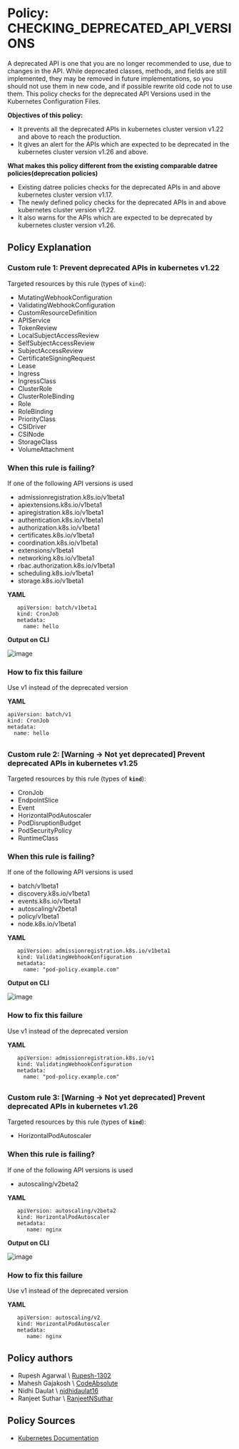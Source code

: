# Policy: CHECKING_DEPRECATED_API_VERSIONS

A deprecated API is one that you are no longer recommended to use, due to changes in the API. While deprecated classes, methods, and fields are still implemented, they may be removed in future implementations, so you should not use them in new code, and if possible rewrite old code not to use them. This policy checks for the deprecated API Versions used in the Kubernetes Configuration Files.

**Objectives of this policy:**

- It prevents all the deprecated APIs in kubernetes cluster version v1.22 and above to reach the production.
- It gives an alert for the APIs which are expected to be deprecated in the kubernetes cluster version v1.26 and above.

**What makes this policy different from the existing comparable datree policies(deprecation policies)**

- Existing datree policies checks for the deprecated APIs in and above kubernetes cluster version v1.17.
- The newly defined policy checks for the deprecated APIs in and above kubernetes cluster version v1.22.
- It also warns for the APIs which are expected to be deprecated by kubernetes cluster version v1.26.

## Policy Explanation

### Custom rule 1: Prevent deprecated APIs in kubernetes v1.22

Targeted resources by this rule (types of `kind`):

- MutatingWebhookConfiguration
- ValidatingWebhookConfiguration
- CustomResourceDefinition
- APIService
- TokenReview
- LocalSubjectAccessReview
- SelfSubjectAccessReview
- SubjectAccessReview
- CertificateSigningRequest
- Lease
- Ingress
- IngressClass
- ClusterRole
- ClusterRoleBinding
- Role
- RoleBinding
- PriorityClass
- CSIDriver
- CSINode
- StorageClass
- VolumeAttachment

### When this rule is failing?

If one of the following API versions is used

- admissionregistration.k8s.io/v1beta1
- apiextensions.k8s.io/v1beta1
- apiregistration.k8s.io/v1beta1
- authentication.k8s.io/v1beta1
- authorization.k8s.io/v1beta1
- certificates.k8s.io/v1beta1
- coordination.k8s.io/v1beta1
- extensions/v1beta1
- networking.k8s.io/v1beta1
- rbac.authorization.k8s.io/v1beta1
- scheduling.k8s.io/v1beta1
- storage.k8s.io/v1beta1

**YAML**

```
   apiVersion: batch/v1beta1
   kind: CronJob
   metadata:
     name: hello
```

**Output on CLI**

![image](https://user-images.githubusercontent.com/68479079/145676250-88f0624b-f69a-488c-b1b7-569eee81c1c8.png)

### How to fix this failure

Use v1 instead of the deprecated version

**YAML**

```
apiVersion: batch/v1
kind: CronJob
metadata:
  name: hello
```

##

### Custom rule 2: [Warning -> Not yet deprecated] Prevent deprecated APIs in kubernetes v1.25

Targeted resources by this rule (types of **`kind`**):

- CronJob
- EndpointSlice
- Event
- HorizontalPodAutoscaler
- PodDisruptionBudget
- PodSecurityPolicy
- RuntimeClass

### When this rule is failing?

If one of the following API versions is used

- batch/v1beta1
- discovery.k8s.io/v1beta1
- events.k8s.io/v1beta1
- autoscaling/v2beta1
- policy/v1beta1
- node.k8s.io/v1beta1

**YAML**

```
   apiVersion: admissionregistration.k8s.io/v1beta1
   kind: ValidatingWebhookConfiguration
   metadata:
     name: "pod-policy.example.com"
```

**Output on CLI**

![image](https://user-images.githubusercontent.com/68479079/145676540-a596b386-6cd6-463f-aee9-399541a7296f.png)

### How to fix this failure

Use v1 instead of the deprecated version

**YAML**

```
   apiVersion: admissionregistration.k8s.io/v1
   kind: ValidatingWebhookConfiguration
   metadata:
     name: "pod-policy.example.com"
```

##

### Custom rule 3: [Warning -> Not yet deprecated] Prevent deprecated APIs in kubernetes v1.26

Targeted resources by this rule (types of **`kind`**):

- HorizontalPodAutoscaler

### When this rule is failing?

If one of the following API versions is used

- autoscaling/v2beta2

**YAML**

```
   apiVersion: autoscaling/v2beta2
   kind: HorizontalPodAutoscaler
   metadata:
      name: nginx
```

**Output on CLI**

![image](https://user-images.githubusercontent.com/82814375/145682522-06c32061-ca09-42f2-bba3-e52e3cefa4b5.jpeg)

### How to fix this failure

Use v1 instead of the deprecated version

**YAML**

```
   apiVersion: autoscaling/v2
   kind: HorizontalPodAutoscaler
   metadata:
      name: nginx
```

## Policy authors

- Rupesh Agarwal \\ [Rupesh-1302](https://github.com/Rupesh-1302)
- Mahesh Gajakosh \\ [CodeAbsolute](https://github.com/CodeAbsolute)
- Nidhi Daulat \\ [nidhidaulat16](https://github.com/nidhidaulat16)
- Ranjeet Suthar \\ [RanjeetNSuthar](https://github.com/RanjeetNSuthar)

## Policy Sources

- [Kubernetes Documentation](https://kubernetes.io/docs/reference/using-api/deprecation-guide/#what-to-do)
